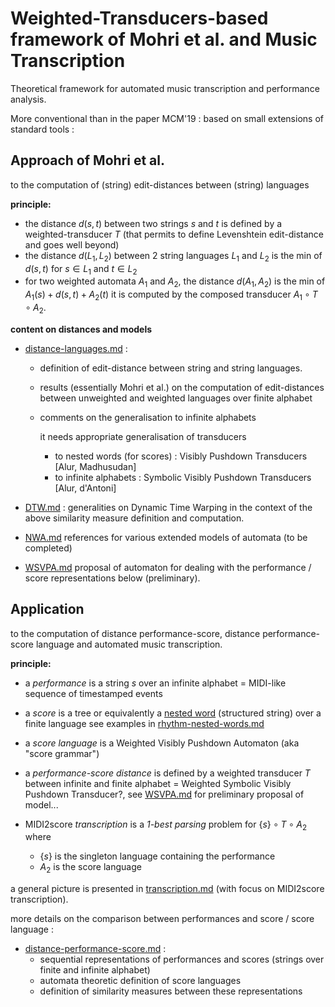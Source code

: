 # Weighted-Transducers-based framework of Mohri et al. and Music Transcription

Theoretical framework for automated music transcription and performance analysis.

More conventional than in the paper MCM'19 : based on small extensions of standard tools : 





## Approach of Mohri et al.

to the computation of (string) edit-distances between (string) languages

**principle:**
- the distance $`d(s, t)`$ between two strings $`s`$ and $`t`$ is defined by a weighted-transducer $`T`$
  (that permits to define Levenshtein edit-distance and goes well beyond)
- the distance  $`d(L_1, L_2)`$  between 2 string languages $`L_1`$ and $`L_2`$ is the min of $`d(s, t)`$ for $`s ∈ L_1`$ and $`t ∈ L_2`$
- for two weighted automata $`A_1`$ and $`A_2`$, the distance $`d(A_1, A_2)`$ is the min of $`A_1(s) + d(s, t) + A_2(t)`$
  it is computed by the composed transducer $`A_1 \circ T \circ A_2`$.


**content on distances and models**

- [distance-languages.md](distance-languages.md) : 
  - definition of edit-distance between string and string languages.
  - results (essentially Mohri et al.) on the computation of edit-distances between unweighted and weighted languages over finite alphabet 
  - comments on the generalisation to infinite alphabets

    it needs appropriate generalisation of transducers 
    - to nested words (for scores) : Visibly Pushdown Transducers [Alur, Madhusudan]
    - to infinite alphabets : Symbolic Visibly Pushdown Transducers [Alur, d'Antoni]
  
- [DTW.md](DTW.md) : generalities on Dynamic Time Warping 
  in the context of the above similarity measure definition and computation.
- [NWA.md](NWA.md) references for various extended models of automata (to be completed)
- [WSVPA.md](WSVPA.md) proposal of automaton for dealing with the performance / score representations below (preliminary).


##  Application
to the computation of distance performance-score, distance performance-score language and automated music transcription.

**principle:**

- a *performance* is a string  $`s`$  over an infinite alphabet
  = MIDI-like sequence of timestamped events

- a *score* is a tree or equivalently a [nested word](https://www.cis.upenn.edu/~alur/nw.html) (structured string) over a finite language
 see examples in  [rhythm-nested-words.md](rhythm-nested-words.md) 

- a *score language* is a Weighted Visibly Pushdown Automaton (aka "score grammar")

- a *performance-score distance* is defined by a weighted transducer $`T`$ between infinite and finite alphabet
  = Weighted Symbolic Visibly Pushdown Transducer?, see [WSVPA.md](WSVPA.md) for preliminary proposal of model...

- MIDI2score *transcription* is a *1-best parsing* problem for $` \{ s \} \circ T \circ A_2`$ where
  - $`\{ s \}`$  is the singleton language containing the performance
  - $`A_2`$ is the score language


a general picture is presented in [transcription.md](transcription.md) (with focus on MIDI2score transcription).

more details on the comparison between performances and score / score language :

- [distance-performance-score.md](distance-performance-score.md) :
  - sequential representations of performances and scores (strings over finite and infinite alphabet) 
  - automata theoretic definition of score languages
  - definition of similarity measures between these representations

  